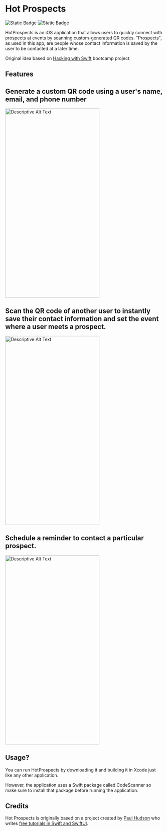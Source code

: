 # Hot Prospects
![Static Badge](https://img.shields.io/badge/Swift-5.1-red)
![Static Badge](https://img.shields.io/badge/iOS-13.0%2B-blue)


HotProspects is an iOS application that allows users to quickly connect with prospects at events by scanning custom-generated QR codes. "Prospects", as used in this app,  are people whose contact information is saved by the user to be contacted at a later time. 

Original idea based on [Hacking with Swift](https://www.hackingwithswift.com/) bootcamp project.



## Features

## Generate a custom QR code using a user's name, email, and phone number

<img src="https://github.com/Nanobot234/HotProspects/assets/16675052/a7335b00-12b2-4e2a-a3c9-9332e2d6770e" alt="Descriptive Alt Text" width="300" height="600">

## Scan the QR code of another user to instantly save their contact information and set the event where a user meets a prospect.
<img src="https://github.com/Nanobot234/HotProspects/assets/16675052/f36cbf90-7fde-4fd6-a5cf-184a78cfc44f" alt="Descriptive Alt Text" width="300" height="600">

## Schedule a reminder to contact a particular prospect. 
<img src="https://github.com/Nanobot234/HotProspects/assets/16675052/6aeb6892-7665-4b95-8a85-ef5334c2abdd" alt="Descriptive Alt Text" width="300" height="600">


## Usage?
 You can run HotProspects by downloading it and building it in Xcode just like any other application. 

 However, the application uses a Swift package called CodeScanner so make sure to install that package before running the application.

 ## Credits

Hot Prospects is originally based on a project created by [Paul Hudson](https://twitter.com/twostraws) who writes [free tutorials in Swift and SwiftUI](https://www.hackingwithswift.com/). 



